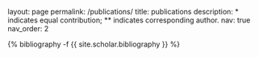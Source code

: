 
layout: page
permalink: /publications/
title: publications
description:  \* indicates equal contribution;  \*\* indicates corresponding author.
nav: true
nav_order: 2

<!-- _pages/publications.md -->
<div class="publications">

{% bibliography -f {{ site.scholar.bibliography }} %}

</div>
